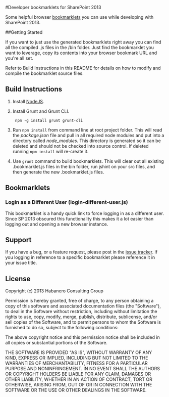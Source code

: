 #Developer bookmarklets for SharePoint 2013

Some helpful browser [bookmarklets](http://en.wikipedia.org/wiki/Bookmarklet) you can use while developing with SharePoint 2013.

##Getting Started

If you want to just use the generated bookmarklets right away you can find all the compiled .js files in the /bin folder. Just find the bookmarklet you want to leverage, copy its contents into your browser bookmark URL and you're all set.

Refer to Build Instructions in this README for details on how to modify and compile the bookmarklet source files.

## Build Instructions

1. Install [NodeJS](http://nodejs.org/).

2. Install Grunt and Grunt CLI.

        npm -g install grunt grunt-cli
3. Run `npm install` from command line at root project folder.
    This will read the *package.json* file and pull in all required node modules and put into a directory called *node_modules*. This directory is generated so it can be deleted and should not be checked into source control. If deleted running `npm install` will re-create it.
4. Use `grunt` command to build bookmarklets. This will clear out all existing .bookmarklet.js files in the bin folder, run jshint on your src files, and then generate the new .bookmarklet.js files.


## Bookmarklets

### Login as a Different User (login-different-user.js)

This bookmarklet is a handy quick link to force logging in as a different user. Since SP 2013 obscured this functionality this makes it a lot easier than logging out and opening a new browser instance.

## Support

If you have a bug, or a feature request, please post in the [issue tracker](https://github.com/habaneroconsulting/sp2013-developer-bookmarklets/issues). If you logging in reference to a specific bookmarklet please reference it in your issue title.
	
## License

Copyright (c) 2013 Habanero Consulting Group

Permission is hereby granted, free of charge, to any person obtaining a copy of this software and associated documentation files (the "Software"), to deal in the Software without restriction, including without limitation the rights to use, copy, modify, merge, publish, distribute, sublicense, and/or sell copies of the Software, and to permit persons to whom the Software is furnished to do so, subject to the following conditions: 

The above copyright notice and this permission notice shall be included in all copies or substantial portions of the Software.

THE SOFTWARE IS PROVIDED "AS IS", WITHOUT WARRANTY OF ANY KIND, EXPRESS OR IMPLIED, INCLUDING BUT NOT LIMITED TO THE WARRANTIES OF MERCHANTABILITY, FITNESS FOR A PARTICULAR PURPOSE AND NONINFRINGEMENT. IN NO EVENT SHALL THE AUTHORS OR COPYRIGHT HOLDERS BE LIABLE FOR ANY CLAIM, DAMAGES OR OTHER LIABILITY, WHETHER IN AN ACTION OF CONTRACT, TORT OR OTHERWISE, ARISING FROM, OUT OF OR IN CONNECTION WITH THE SOFTWARE OR THE USE OR OTHER DEALINGS IN THE SOFTWARE.